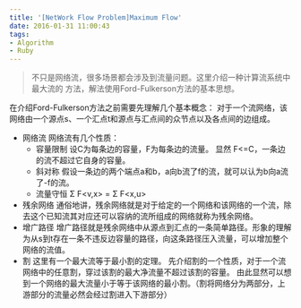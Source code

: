 ```yaml
---
title: '[NetWork Flow Problem]Maximum Flow'
date: 2016-01-31 11:00:43
tags:
- Algorithm
- Ruby
---
```


> 不只是网络流，很多场景都会涉及到流量问题。这里介绍一种计算流系统中最大流的
> 方法，解法使用Ford-Fulkerson方法的基本思想。

在介绍Ford-Fulkerson方法之前需要先理解几个基本概念：
对于一个流网络，该网络由一个源点s、一个汇点t和源点与汇点间的众节点以及各点间的边组成。
-  网络流
网络流有几个性质：
    +  容量限制
    设C为每条边的容量，F为每条边的流量。
    显然 F<=C，一条边的流不超过它自身的容量。
    +  斜对称
    假设一条边的两个端点a和b，a向b流了f的流，就可以认为b向a流了-f的流。
    +  流量守恒
    Σ F<v,x> = Σ F<x,u>
-  残余网络
通俗地讲，残余网络就是对于给定的一个网络和该网络的一个流，除去这个已知流其对应还可以容纳的流所组成的网络就称为残余网络。
-  增广路径
增广路径就是残余网络中从源点到汇点的一条简单路径。形象的理解为从s到t存在一条不违反边容量的路径，向这条路径压入流量，可以增加整个网络的流值。
-  割
这里有一个最大流等于最小割的定理。
先介绍割的一个性质，对于一个流网络中的任意割，穿过该割的最大净流量不超过该割的容量。
由此显然可以想到一个网络的最大流量小于等于该网络的最小割。（割将网络分为两部分，上游部分的流量必然会经过割进入下游部分）